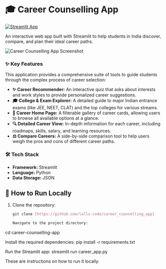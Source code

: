 # 🎓 Career Counselling App

[![Streamlit App](https://static.streamlit.io/badges/streamlit_badge_black_white.svg)](https://careercounsellingapp-udtck66mbseyohfrwqkwro.streamlit.app/)

An interactive web app built with Streamlit to help students in India discover, compare, and plan their ideal career paths.

![Career Counselling App Screenshot]("app-screenshots.png")

### ✨ Key Features

This application provides a comprehensive suite of tools to guide students through the complex process of career selection:

*   **✨ Career Recommender:** An interactive quiz that asks about interests and work styles to provide personalized career suggestions.
*   **🎓 College & Exam Explorer:** A detailed guide to major Indian entrance exams (like JEE, NEET, CLAT) and the top colleges for various streams.
*   **🏡 Career Home Page:** A filterable gallery of career cards, allowing users to browse all available options at a glance.
*   **🔍 Detailed Career View:** In-depth information for each career, including roadmaps, skills, salary, and learning resources.
*   **⚖️ Compare Careers:** A side-by-side comparison tool to help users weigh the pros and cons of different career paths.

### 🛠️ Tech Stack

*   **Framework:** Streamlit
*   **Language:** Python
*   **Data Storage:** JSON

## 🚀 How to Run Locally

1. Clone the repository:
   ```sh
   git clone [https://github.com/lallu-code/career_counselling_app]

   Navigate to the project directory:
cd career-counselling-app

Install the required dependencies:
pip install -r requirements.txt

Run the Streamlit app:
streamlit run career_app.py

These are instructions on how to run it locally.
